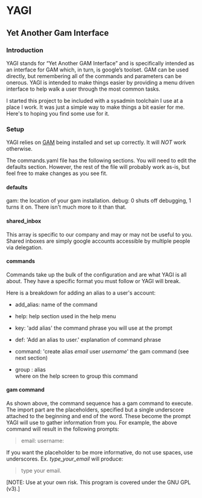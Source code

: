 # YAGI
## Yet Another Gam Interface

### Introduction
YAGI stands for “Yet Another GAM Interface” and is specifically intended as an interface for 
GAM which, in turn, is google’s toolset.  GAM can be used directly, but remembering all of 
the commands and parameters can be onerous. YAGI is intended to make things easier by providing
a menu driven interface to help walk a user through the most common tasks.


I started this project to be included with a sysadmin toolchain I use at a place
I work. It was just a simple way to make things a bit easier for me. Here's
to hoping you find some use for it.


### Setup
YAGI relies on [GAM](https://github.com/GAM-team/GAM/wiki) being installed and set up correctly.
It will *NOT* work otherwise. 

The commands.yaml file has the following sections. You will need to edit the defaults section.
However, the rest of the file will probably work as-is, but feel free to make changes
as you see fit.

#### defaults
gam: the location of your gam installation.
debug: 0 shuts off debugging, 1 turns it on. There isn't much more to it than that.

#### shared_inbox
This array is specific to our company and may or may not be useful to you. Shared inboxes
are simply google accounts accessible by multiple people via delegation.

#### commands
Commands take up the bulk of the configuration and are what YAGI is all about. They have
a specific format you must follow or YAGI will break.

Here is a breakdown for adding an alias to a user's account:

* add_alias: 
name of the command

* help:
help section used in the help menu

* key: 'add alias' 
the command phrase you will use at the prompt

* def: 'Add an alias to user.' 
explanation of command phrase

* command: 'create alias _email_ user _username_'
the gam command (see next section)

* group : alias   
where on the help screen to group this command



#### gam command
As shown above, the command sequence has a gam command to execute. The import part are the 
placeholders, specified but a single underscore attached to the beginning and end of the 
word. These become the prompt YAGI will use to gather information from you. For example,
the above command will result in the following prompts:
> email:
> username:

If you want the placeholder to be more informative, do not use spaces, use underscores. 
Ex. _type_your_email_ will produce: 
> type your email.

[NOTE: Use at your own risk. This program is covered under the GNU GPL (v3).]
